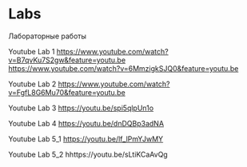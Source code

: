 # Labs
Лабораторные работы

Youtube Lab 1 https://www.youtube.com/watch?v=B7qvKu7S2gw&feature=youtu.be  
              https://www.youtube.com/watch?v=6MmzigkSJQ0&feature=youtu.be

Youtube Lab 2 https://www.youtube.com/watch?v=FgfL8G6Mu70&feature=youtu.be

Youtube Lab 3 https://youtu.be/spi5qlpUn1o

Youtube Lab 4 https://youtu.be/dnDQBp3adNA

Youtube Lab 5_1 https://youtu.be/lf_lPmYJwMY

Youtube Lab 5_2 hhttps://youtu.be/sLtiKCaAvQg
